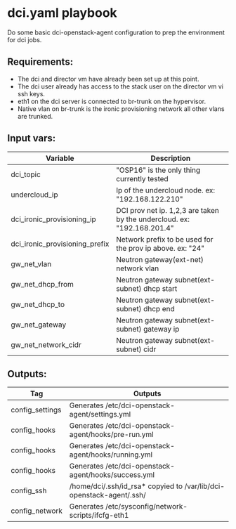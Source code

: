 # dci.yaml playbook

Do some basic dci-openstack-agent configuration to prep the environment for dci jobs.

## Requirements:

* The dci and director vm have already been set up at this point.
* The dci user already has access to the stack user on the director vm vi ssh keys.
* eth1 on the dci server is connected to br-trunk on the hypervisor.
* Native vlan on br-trunk is the ironic provisioning network all other vlans are trunked.


## Input vars:

Variable | Description
-------- | -----------
dci_topic | "OSP16" is the only thing currently tested
undercloud_ip | Ip of the undercloud node. ex: "192.168.122.210"
dci_ironic_provisioning_ip | DCI prov net ip. 1,2,3 are taken by the undercloud. ex: "192.168.201.4"
dci_ironic_provisioning_prefix |  Network prefix to be used for the prov ip above. ex: "24"
gw_net_vlan | Neutron gateway(ext-net) network vlan
gw_net_dhcp_from | Neutron gateway subnet(ext-subnet) dhcp start
gw_net_dhcp_to | Neutron gateway subnet(ext-subnet) dhcp end
gw_net_gateway | Neutron gateway subnet(ext-subnet) gateway ip
gw_net_network_cidr | Neutron gateway subnet(ext-subnet) cidr


## Outputs:

Tag | Outputs
--- | -------
config_settings | Generates /etc/dci-openstack-agent/settings.yml
config_hooks | Generates /etc/dci-openstack-agent/hooks/pre-run.yml
config_hooks | Generates /etc/dci-openstack-agent/hooks/running.yml
config_hooks | Generates /etc/dci-openstack-agent/hooks/success.yml
config_ssh | /home/dci/.ssh/id_rsa* copyied to /var/lib/dci-openstack-agent/.ssh/
config_network | Generates /etc/sysconfig/network-scripts/ifcfg-eth1


